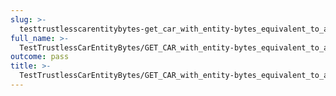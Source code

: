 ```yaml
---
slug: >-
  testtrustlesscarentitybytes-get_car_with_entity-bytes_equivalent_to_a_http_range_request_from_the_middle_of_a_file_to_the_end_(format=car)-header_content-disposition
full_name: >-
  TestTrustlessCarEntityBytes/GET_CAR_with_entity-bytes_equivalent_to_a_HTTP_Range_Request_from_the_middle_of_a_file_to_the_end_(format=car)/Header_Content-Disposition
outcome: pass
title: >-
  TestTrustlessCarEntityBytes/GET_CAR_with_entity-bytes_equivalent_to_a_HTTP_Range_Request_from_the_middle_of_a_file_to_the_end_(format=car)/Header_Content-Disposition
---
```


